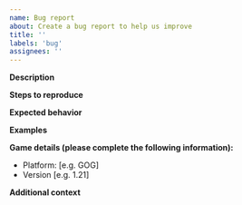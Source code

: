 ```yaml
---
name: Bug report
about: Create a bug report to help us improve
title: ''
labels: 'bug'
assignees: ''
---
```

<!-- This is just a template - feel free to delete any and all of it and replace as appropriate. -->

<!--
Before filing a bug:
- Ensure the bug reproduces on the latest version of the library.
- Search existing issues and make sure this issue is not already filed.
-->

**Description**
<!-- A clear and concise description of what the bug is. -->

**Steps to reproduce**
<!--
Steps to reproduce the problem:
1. Get '...' hooking interface.
2. Try to create a new hook.
3. Crash
-->

**Expected behavior**
<!--  clear and concise description of what you expected to happen. -->

**Examples**
<!-- If applicable, add screenshots or code examples to help explain your problem. -->

**Game details (please complete the following information):**
- Platform: [e.g. GOG]
- Version [e.g. 1.21]

**Additional context**
<!-- Add any other context about the problem here. -->
